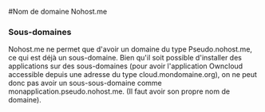#Nom de domaine Nohost.me

### Sous-domaines

Nohost.me ne permet que d'avoir un domaine du type Pseudo.nohost.me, ce qui est déjà un sous-domaine. 
Bien qu'il soit possible d'installer des applications sur des sous-domaines (pour avoir l'application Owncloud accessible 
depuis une adresse du type cloud.mondomaine.org), on ne peut donc pas avoir un sous-sous-domaine comme monapplication.pseudo.nohost.me. 
(Il faut avoir son propre nom de domaine).
